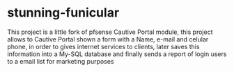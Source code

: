 # stunning-funicular
This project is a little fork of pfsense Cautive Portal module, this project allows to Cautive Portal shown a form with a Name, e-mail and celular phone, in order to gives internet services to clients, later saves this information into a My-SQL database and finally sends a report of login users to a email list for marketing purposes
